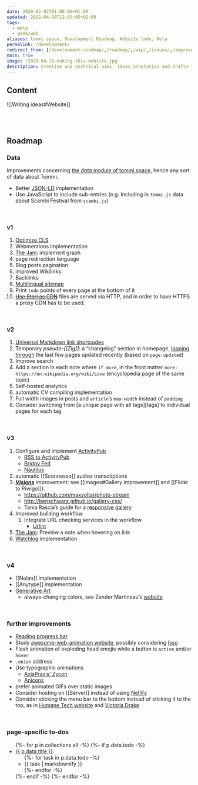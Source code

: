 ```yaml
---
date: 2020-02-02T01:00:00+01:00
updated: 2022-04-08T12:03:05+02:00
tags:
  - meta
  - geek/web
aliases: tommi.space, Development Roadmap, Website todo, Meta
permalink: /development/
redirect_from: [/development-roadmap/,/roadmap/,/wip/,/issues/,/improvements/,/dev/,/website-development/,/tommi.space/]
main: true
image: /2020-04-18-making-this-website.jpg
description: Creative and technical aims, ideas annotation and drafts tracking.
---
```

## Content

![[Writing ideas#Website]]

<br>
<br>

## Roadmap

### Data

Improvements concerning [the *data* module of tommi.space](https://codeberg.org/tommi/tommi.space/src/branch/main/data '“data„ directory in the tommi.space repository, on Codeberg'), hence any sort of data about Tommi.

- Better [JSON-LD](https://json-ld.org 'JSON-LD') implementation
- Use JavaScript to include sub-entries (e.g. Including in `tommi.js` data about Scambi Festival from `scambi.js`)

<br>

### v1

1. [Optimize CLS](https://web.dev/optimize-cls/)
1. Webmentions implementation
1. [The Jam](/jam 'The Jam'): implement graph
1. page redirection language
1. Blog posts pagination
1. improved Wikilinks
1. Backlinks
1. [Multilingual sitemap](https://github.com/quasibit/eleventy-plugin-sitemap#create-a-multilingual-sitemap)
1. Print `todo` points of every page at the bottom of it
1. ~~[Use Storj as CDN](https://docs.storj.io/dcs/how-tos/host-a-static-website/ '“Host a static website” on Storj')~~ files are served via HTTP, and in order to have HTTPS a proxy CDN has to be used.

<br>

### v2

1. [Universal Markdown link shortcodes](https://github.com/11ty/eleventy/discussions/2315 'Setting universal Markdown link shortcodes · Discussion #2315 · 11ty/eleventy · GitHub')
1. Temporary *pseudo-[[Zig]]*: a “changelog” section in homepage, [looping through](https://talk.jekyllrb.com/t/loop-through-all-pages-of-the-website/6880 'Loop through ALL pages in a website - Jekyll Talk') the last few pages updated recently (based on `page.updated`)
1. Improve search
2. Add a section in each note where `if more`, in the front matter `more: https://en.wikipedia.org/wiki/Love` (encyclopedia page of the same topic)
3. Self-hosted analytics
1. automatic CV compiling implementation
9. Full width images in posts and `article`’s `max-width` instead of `padding`
14. Consider switching from [a unique page with all tags][tags] to individual pages for each tag

<br>

### v3

1. Configure and implement [ActivityPub](https://activitypub.rocks 'ActivityPub')
	- [RSS to ActivityPub](https://github.com/dariusk/rss-to-activitypub 'rss-to-activitypub on GitHub')
	- [Bridgy Fed](https://fed.brid.gy/ 'Bridgy Fed')
	- [Nautilus](https://github.com/aaronpk/Nautilus 'Nautilus on GitHub')
1. automatic [[Sconnesso]] audios transctiptions
1. [**<cite>Visions</cite>**](https://visions.tommi.space 'Visioni - Tommi Space') improvement: see [[Images#Gallery improvement]] and [[Flickr to Piwigo]]).
	- <https://github.com/maxvoltar/photo-stream>
	- <http://benschwarz.github.io/gallery-css/>
	- Tania Rascia’s guide for a [responsive gallery](https://www.taniarascia.com/how-to-build-a-responsive-image-gallery-with-flexbox/ 'How to build a responsive gallery with flexbox')
2. Improved building workflow
	1. Integrate URL checking services in the workflow
		- [Urlint](https://urlint.co/integration/github.html 'Urlint')
8. [The Jam](/jam 'The Jam'): Preview a note when hovering on link
3. [Watchlog](https://github.com/xplosionmind/data/blob/main/watchlog.csv 'watchlog.csv on GitHub') implementation

<br>

### v4

- [[Nolan]] implementation
- [[Anytype]] implementation
- [Generative Art](https://generativeartistry.com 'Generative artistry')
	- always-changing colors, see Zander Martineau’s [website](https://zander.wtf/ 'Zander Martineau')

<br>

### further improvements

- [Reading progress bar](https://css-tricks.com/fun-viewport-units/#getting-weird 'Fun viewport units - CSS Tricks')
- Study [awesome-web-animation website](https://awesome-web-animation.netlify.app/ 'Awesome Web Animation'), possibly considering [Isso](https://posativ.org/isso/ 'Isso')
- Flash animation of exploding head emojis while a button is `active` and/or `hover`
- `.onion` address
- Use typographic animations
	- [AxisPraxis’ Zycon](https://www.axis-praxis.org/specimens/zycon 'Zycon')
	- [Anicons](https://typogram.github.io/Anicons/ 'Anicons')
- prefer animated GIFs over static images
- Consider hosting on [[Server]] instead of using [Netlify](https://netlify.com 'Netlify')
- Consider sticking the menu bar to the bottom instead of sticking it to the top, as in [Humane Tech website](https://humanetech.com 'Humane Tech') and [Victoria Drake](https://victoria.dev)

<br>

### page-specific to-dos

<ul>
	{%- for p in collections.all -%}
		{%- if p.data.todo -%}
			<li><a href='{{ p.url }}' title='{{ p.data.title }}'>{{ p.data.title }}</a>:
				<ul>
					{%- for task in p.data.todo -%}
						<li>{{ task | markdownify }}</li>
					{%- endfor -%}
				</ul>
			</li>
		{%- endif -%}
	{%- endfor -%}
</ul>
